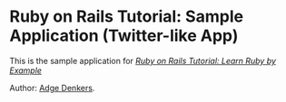 # Ruby on Rails Tutorial: Sample Application (Twitter-like App)

This is the sample application for [*Ruby on Rails Tutorial: Learn Ruby by Example*](http://railstutorial.org)

Author: [Adge Denkers](http://adgedenkers.blogspot.com/).
